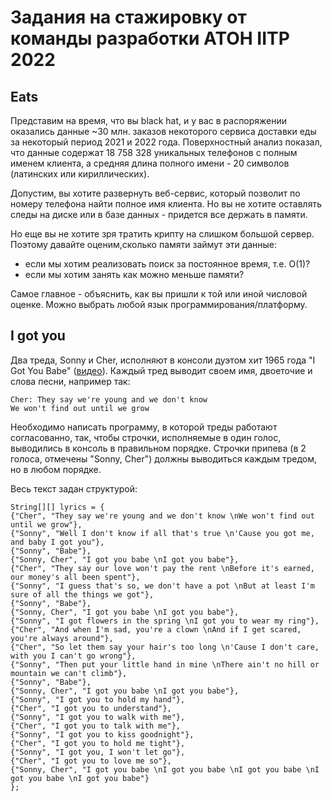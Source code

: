 # Задания на стажировку от команды разработки АТОН IITP 2022 
## Eats
Представим на время, что вы black hat, и у вас в распоряжении оказались данные ~30 млн. заказов некоторого сервиса доставки еды за некоторый
период 2021 и 2022 года. Поверхностный анализ показал, что данные содержат 18 758 328 уникальных телефонов с полным именем клиента, а средняя
длина полного имени - 20 символов (латинских или кириллических).

Допустим, вы хотите развернуть веб-сервис, который позволит по номеру телефона найти полное имя клиента. Но вы не хотите оставлять следы на
диске или в базе данных - придется все держать в памяти.

Но еще вы не хотите зря тратить крипту на слишком большой сервер. Поэтому давайте оценим,сколько памяти займут эти данные:

* если мы хотим реализовать поиск за постоянное время, т.е. O(1)?
* если мы хотим занять как можно меньше памяти?

Самое главное - объяснить, как вы пришли к той или иной числовой оценке. Можно выбрать любой язык программирования/платформу.
## I got you
Два треда, Sonny и Cher, исполняют в консоли дуэтом хит 1965 года "I Got You Babe" ([видео]). Каждый тред выводит своем имя,
двоеточие и слова песни, например так:
```
Cher: They say we're young and we don't know
We won't find out until we grow
```
Необходимо написать программу, в которой треды работают согласованно, так, чтобы строчки, исполняемые в один голос, выводились в консоль в
правильном порядке. Строчки припева (в 2 голоса, отмечены "Sonny, Cher") должны выводиться каждым тредом, но в любом порядке.

Весь текст задан структурой:

```
String[][] lyrics = {  
{"Cher", "They say we're young and we don't know \nWe won't find out until we grow"},  
{"Sonny", "Well I don't know if all that's true \n'Cause you got me, and baby I got you"},  
{"Sonny", "Babe"},  
{"Sonny, Cher", "I got you babe \nI got you babe"},  
{"Cher", "They say our love won't pay the rent \nBefore it's earned, our money's all been spent"},  
{"Sonny", "I guess that's so, we don't have a pot \nBut at least I'm sure of all the things we got"},  
{"Sonny", "Babe"},  
{"Sonny, Cher", "I got you babe \nI got you babe"},  
{"Sonny", "I got flowers in the spring \nI got you to wear my ring"},  
{"Cher", "And when I'm sad, you're a clown \nAnd if I get scared, you're always around"},  
{"Cher", "So let them say your hair's too long \n'Cause I don't care, with you I can't go wrong"},  
{"Sonny", "Then put your little hand in mine \nThere ain't no hill or mountain we can't climb"},  
{"Sonny", "Babe"},  
{"Sonny, Cher", "I got you babe \nI got you babe"},  
{"Sonny", "I got you to hold my hand"},  
{"Cher", "I got you to understand"},  
{"Sonny", "I got you to walk with me"},  
{"Cher", "I got you to talk with me"},  
{"Sonny", "I got you to kiss goodnight"},  
{"Cher", "I got you to hold me tight"},  
{"Sonny", "I got you, I won't let go"},  
{"Cher", "I got you to love me so"},  
{"Sonny, Cher", "I got you babe \nI got you babe \nI got you babe \nI got you babe \nI got you babe"}  
};  
```
[видео]: https://youtu.be/BERd61bDY7k
